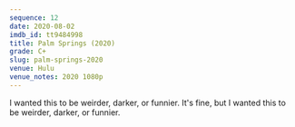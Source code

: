 ```yaml
---
sequence: 12
date: 2020-08-02
imdb_id: tt9484998
title: Palm Springs (2020)
grade: C+
slug: palm-springs-2020
venue: Hulu
venue_notes: 2020 1080p
---
```


I wanted this to be weirder, darker, or funnier. It's fine, but I wanted this to be weirder, darker, or funnier.
